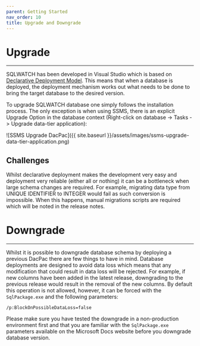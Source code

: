```yaml
---
parent: Getting Started
nav_order: 10
title: Upgrade and Downgrade
---
```


# Upgrade

---

SQLWATCH has been developed in Visual Studio which is based on [Declarative Deployment Model](https://blogs.msdn.microsoft.com/gertd/2009/06/05/declarative-database-development/). 
This means that when a database is deployed, the deployment mechanism works out what needs to be done to bring the target database to the desired version.

To upgrade SQLWATCH database one simply follows the installation process. 
The only exception is when using SSMS, there is an explicit Upgrade Option in the database context (Right-click on database -> Tasks -> Upgrade data-tier application):

![SSMS Upgrade DacPac]({{ site.baseurl }}/assets/images/ssms-upgrade-data-tier-application.png)

## Challenges
Whilst declarative deployment makes the development very easy and deployment very reliable (either all or nothing) it can be a bottleneck when large schema changes are required. 
For example, migrating data type from UNIQUE IDENTIFIER to INTEGER would fail as such conversion is impossible. 
When this happens, manual migrations scripts are required which will be noted in the release notes.


# Downgrade

---

Whilst it is possible to downgrade database schema by deploying a previous DacPac there are few things to have in mind. 
Database deployments are designed to avoid data loss which means that any modification that could result in data loss will be rejected. For example, if new columns have been added in the latest release, downgrading to the previous release would result in the removal of the new columns. By default this operation is not allowed, however, it can be forced with the `SqlPackage.exe` and the following parameters:

```
/p:BlockOnPossibleDataLoss=false
```

Please make sure you have tested the downgrade in a non-production environment first and that you are familiar with the `SqlPackage.exe` parameters available on the Microsoft Docs website before you downgrade database version.
